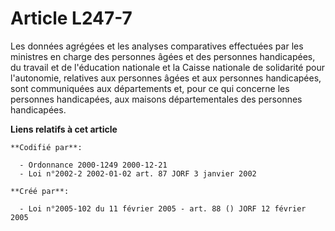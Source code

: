 # Article L247-7

Les données agrégées et les analyses comparatives effectuées par les ministres en charge des personnes âgées et des personnes
handicapées, du travail et de l'éducation nationale et la Caisse nationale de solidarité pour l'autonomie, relatives aux
personnes âgées et aux personnes handicapées, sont communiquées aux départements et, pour ce qui concerne les personnes
handicapées, aux maisons départementales des personnes handicapées.

**Liens relatifs à cet article**

	**Codifié par**:

	  - Ordonnance 2000-1249 2000-12-21
	  - Loi n°2002-2 2002-01-02 art. 87 JORF 3 janvier 2002

	**Créé par**:

	  - Loi n°2005-102 du 11 février 2005 - art. 88 () JORF 12 février 2005
